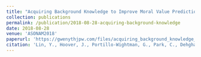 ```yaml
---
title: "Acquiring Background Knowledge to Improve Moral Value Prediction"
collection: publications
permalink: /publication/2018-08-28-acquiring-background-knowledge
date: 2018-08-28
venue: 'ASONAM2018'
paperurl: 'https://gwenythjpw.com/files/acquiring_background_knowledge_to_improve_moral_value_prediction.pdf'
citation: 'Lin, Y., Hoover, J., Portillo-Wightman, G., Park, C., Dehghani, M., &amp; Ji, H. (2018). Acquiring Background Knowledge to Improve Moral Value Prediction. The 2018 IEEE/ACM International Conference on Advances in Social Networks Analysis and Mining (ASONAM2018), Barcelona, Spain.'
---
```

